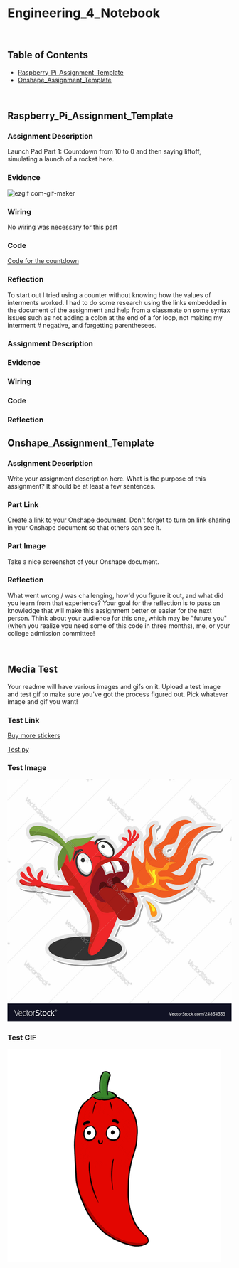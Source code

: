 # Engineering_4_Notebook

&nbsp;

## Table of Contents
* [Raspberry_Pi_Assignment_Template](#raspberry_pi_assignment_template)
* [Onshape_Assignment_Template](#onshape_assignment_template)

&nbsp;

## Raspberry_Pi_Assignment_Template

### Assignment Description
Launch Pad Part 1:
Countdown from 10 to 0 and then saying liftoff, simulating a launch of a rocket here.

### Evidence 

![ezgif com-gif-maker](https://user-images.githubusercontent.com/71345181/189191142-38c8a017-a819-4698-9af3-10123c35a570.gif)

### Wiring

No wiring was necessary for this part

### Code
[Code for the countdown](raspberry-pi/LaunchPad1.py)

### Reflection

To start out I tried using a counter without knowing how the values of interments worked. I had to do some research using the links embedded in the document of the assignment and help from a classmate on some syntax issues such as not adding a colon at the end of a for loop, not making my interment # negative, and forgetting parenthesees. 

### Assignment Description

### Evidence 

### Wiring

### Code

### Reflection

## Onshape_Assignment_Template

### Assignment Description

Write your assignment description here. What is the purpose of this assignment? It should be at least a few sentences.

### Part Link 

[Create a link to your Onshape document](https://cvilleschools.onshape.com/documents/003e413cee57f7ccccaa15c2/w/ea71050bb283bf3bf088c96c/e/c85ae532263d3b551e1795d0?renderMode=0&uiState=62d9b9d7883c4f335ec42021). Don't forget to turn on link sharing in your Onshape document so that others can see it. 

### Part Image

Take a nice screenshot of your Onshape document. 

### Reflection

What went wrong / was challenging, how'd you figure it out, and what did you learn from that experience? Your goal for the reflection is to pass on knowledge that will make this assignment better or easier for the next person. Think about your audience for this one, which may be "future you" (when you realize you need some of this code in three months), me, or your college admission committee!

&nbsp;

## Media Test

Your readme will have various images and gifs on it. Upload a test image and test gif to make sure you've got the process figured out. Pick whatever image and gif you want!

### Test Link
[Buy more stickers](https://www.amazon.com/Stickers-Grocery-Warning-Labels-Adhesive/dp/B08SLZMMVW/ref=sr_1_3?keywords=spicy+stickers&qid=1662053762&sr=8-3)

[Test.py](raspberry-pi/test.py)
### Test Image
![New spicy sticker](images/Spicy.jpg)
### Test GIF
![Scared spicy man](images/Spicy.gif)

